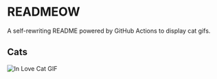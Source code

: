 # READMEOW

A self-rewriting README powered by GitHub Actions to display cat gifs.

## Cats

![In Love Cat GIF](https://media4.giphy.com/media/MDJ9IbxxvDUQM/200.gif?cid=9acd02da7od7cnfsbtestepdcogxi45l1zc48rv077sxeygf&ep=v1_gifs_search&rid=200.gif&ct=g)
